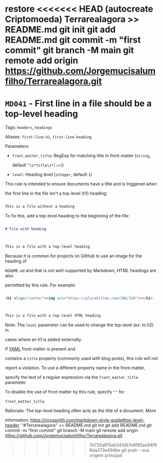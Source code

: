 restore <<<<<<< HEAD
 (autocreate Criptomoeda) Terrarealagora >> README.md
git init
git add README.md
git commit -m "first commit"
git branch -M main
git remote add origin <https://github.com/Jorgemucisalumfilho/Terrarealagora.git>
=======

# `MD041` - First line in a file should be a top-level heading 

  

 Tags: `headers`, `headings` 

  

 Aliases: `first-line-h1`, `first-line-heading` 

  

 Parameters: 

  

 - `front_matter_title`: RegExp for matching title in front matter (`string`, 

   default `^\s*title\s*[:=]`) 

 - `level`: Heading level (`integer`, default `1`) 

  

 This rule is intended to ensure documents have a title and is triggered when 

 the first line in the file isn't a top-level (h1) heading: 

  

 ```markdown 

 This is a file without a heading 

 ``` 

  

 To fix this, add a top-level heading to the beginning of the file: 

  

 ```markdown 

 # File with heading 

  

 This is a file with a top-level heading 

 ``` 

  

 Because it is common for projects on GitHub to use an image for the heading of 

 `README.md` and that is not well-supported by Markdown, HTML headings are also 

 permitted by this rule. For example: 

  

 ```markdown 

 <h1 align="center"><img src="https://placekitten.com/300/150"/></h1> 

  

 This is a file with a top-level HTML heading 

 ``` 

  

 Note: The `level` parameter can be used to change the top-level (ex: to h2) in 

 cases where an h1 is added externally. 

  

 If [YAML](https://en.wikipedia.org/wiki/YAML) front matter is present and 

 contains a `title` property (commonly used with blog posts), this rule will not 

 report a violation. To use a different property name in the front matter, 

 specify the text of a regular expression via the `front_matter_title` parameter. 

 To disable the use of front matter by this rule, specify `""` for 

 `front_matter_title`. 

  

 Rationale: The top-level heading often acts as the title of a document. More 

 information: <https://cirosantilli.com/markdown-style-guide#top-level-header>. "#Terrarealagora" >> README.md
git init
git add README.md 
git commit -m "first commit" 
git branch -M main 
git remote add origin https://github.com/Jorgemucisalumfilho/Terrarealagora.git
>>>>>>> 7e733a615eb341d67e8f95ae94f96da273e49dbe
 git push - sua origem principal
